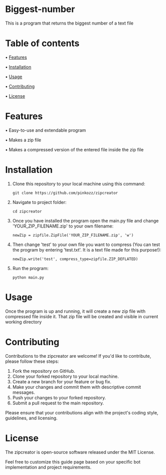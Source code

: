 # Biggest-number
This is a program that returns the biggest number of a text file

# Table of contents
• [Features](https://github.com/pinkozz/zipcreator#features)

• [Installation](https://github.com/pinkozz/zipcreator#installation)

• [Usage](https://github.com/pinkozz/zipcreator#usage)

• [Contributing](https://github.com/pinkozz/zipcreator#contributing)

• [License](https://github.com/pinkozz/zipcreator#license)

# Features
• Easy-to-use and extendable program

• Makes a zip file

• Makes a compressed version of the entered file inside the zip file

# Installation
1. Clone this repository to your local machine using this command:
   
   ```shell
   git clone https://github.com/pinkozz/zipcreator
   ```
2. Navigate to project folder:
   
   ```shell
   cd zipcreator
   ```
3. Once you have installed the program open the main.py file and change 'YOUR_ZIP_FILENAME.zip' to your own filename:
   
   ```shell
   newZip = zipfile.ZipFile('YOUR_ZIP_FILENAME.zip', 'w')
   ```

4. Then change 'test' to your own file you want to compress (You can test the program by entering 'test.txt'. It is a text file made for this purpose!):

    ```shell
    newZip.write('test', compress_type=zipfile.ZIP_DEFLATED)
    ```

5. Run the program:

   ```shell
   python main.py
   ```

# Usage
Once the program is up and running, it will create a new zip file with compressed file inside it. That zip file will be created and visible in current working directory

# Contributing
Contributions to the zipcreator are welcome! If you'd like to contribute, please follow these steps:

1. Fork the repository on GitHub.
2. Clone your forked repository to your local machine.
3. Create a new branch for your feature or bug fix.
4. Make your changes and commit them with descriptive commit messages.
5. Push your changes to your forked repository.
6. Submit a pull request to the main repository.

Please ensure that your contributions align with the project's coding style, guidelines, and licensing.

# License
The zipcreator is open-source software released under the MIT License.

Feel free to customize this guide page based on your specific bot implementation and project requirements.